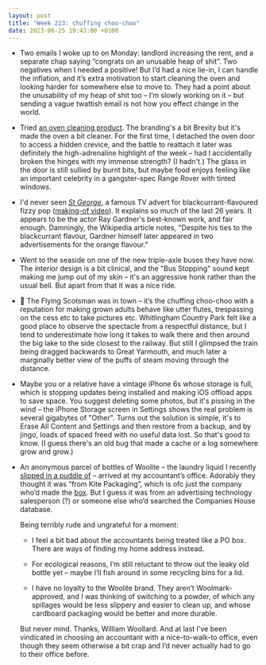```yaml
---
layout: post
title: "Week 223: chuffing choo-choo"
date: 2023-06-25 19:43:00 +0100
---
```


- Two emails I woke up to on Monday: landlord increasing the rent,
  and a separate chap saying “congrats on an unusable heap of shit”.
  Two negatives when I needed a positive!
  But I’d had a nice lie-in, I can handle the inflation, 
  and it’s extra motivation to start cleaning the oven and looking harder for somewhere else to move to.
  They had a point about the unusability of my heap of shit too – I’m slowly working on it – but sending a vague twattish email is not how you effect change in the world. 

- Tried [an oven cleaning product](https://www.youtube.com/watch?v=YCe6ZFSeyL8). The branding's a bit Brexity but it's made the oven a bit cleaner.
  For the first time, I detached the oven door to access a hidden crevice, and the battle to reattach it later was definitely the high-adrenaline highlight of the week – had I accidentally broken the hinges with my immense strength? (I hadn't.)
  The glass in the door is still sullied by burnt bits, but maybe food enjoys feeling like an important celebrity in a gangster-spec Range Rover with tinted windows.

- I'd never seen [<cite>St George</cite>](https://en.wikipedia.org/wiki/St_George_(advertisement)), a famous TV advert for blackcurrant-flavoured fizzy pop ([making-of video](https://www.youtube.com/watch?v=PbE4E4hVSWk)). It explains so much of the last 26 years. It appears to be the actor Ray Gardner's best-known work, and fair enough. Damningly, the Wikipedia article notes, "Despite his ties to the blackcurrant flavour, Gardner himself later appeared in two advertisements for the orange flavour."

- Went to the seaside on one of the new triple-axle buses they have now. The interior design is a bit clinical, and the "Bus Stopping" sound kept making me jump out of my skin – it's an aggressive honk rather than the usual bell. But apart from that it was a nice ride.

- 🚂 The Flying Scotsman was in town – it’s the chuffing choo-choo with a reputation for making grown adults behave like utter flutes, trespassing on the cess etc to take pictures etc. Whitlingham Country Park felt like a good place to observe the spectacle from a respectful distance, but I tend to underestimate how long it takes to walk there and then around the big lake to the side closest to the railway. But still I glimpsed the train being dragged backwards to Great Yarmouth, and much later a marginally better view of the puffs of steam moving through the distance.

- Maybe you or a relative have a vintage iPhone 6s whose storage is full, which is stopping updates being installed and making iOS offload apps to save space. You suggest deleting some photos, but it's pissing in the wind – the iPhone Storage screen in Settings shows the real problem is several gigabytes of "Other". Turns out the solution is simple, it's to Erase All Content and Settings and then restore from a backup, and by jingo, loads of spaced freed with no useful data lost. So that's good to know. (I guess there's an old bug that made a cache or a log somewhere grow and grow.)

- An anonymous parcel of bottles of Woolite – the laundry liquid I recently [slipped in a puddle of](/2023/06/week-221) – arrived at my accountant’s office.
Adorably they thought it was “from Kite Packaging”, which is ofc just the company who’d made the [box](https://www.kitepackaging.co.uk/scp/boxes/standard-cardboard-boxes/).
But I guess it was from an advertising technology salesperson (?) or someone else who’d searched the Companies House database.

  Being terribly rude and ungrateful for a moment:

  - I feel a bit bad about the accountants being treated like a PO box. There are ways of finding my home address instead.

  - For ecological reasons, I’m still reluctant to throw out the leaky old bottle yet – maybe I’ll fish around in some recycling bins for a lid.

  - I have no loyalty to the Woolite brand. They aren’t Woolmark-approved, and I was thinking of switching to a powder, of which any spillages would be less slippery and easier to clean up, and whose cardboard packaging would be better and more durable.

  But never mind. Thanks, William Woollard. And at last I’ve been vindicated in choosing an accountant with a nice-to-walk-to office, even though they seem otherwise a bit crap and I’d never actually had to go to their office before. 
